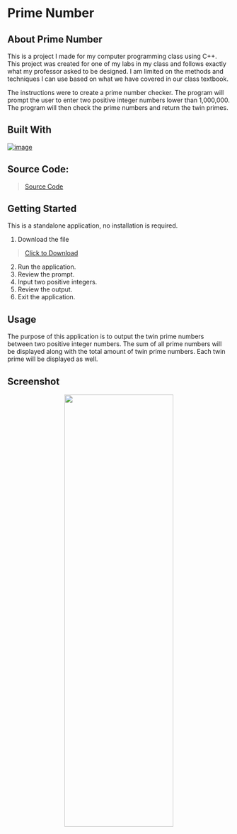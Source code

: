 # Prime Number

## About Prime Number

This is a project I made for my computer programming class using C++.
This project was created for one of my labs in my class and
follows exactly what my professor asked to be designed. I am
limited on the methods and techniques I can use based on what we 
have covered in our class textbook.

The instructions were to create a prime number checker. The program
will prompt the user to enter two positive integer numbers lower than
1,000,000. The program will then check the prime numbers and return
the twin primes.

## Built With

[![image](https://skillicons.dev/icons?i=cpp,visualstudio)](https://skillicons.dev)

## Source Code:
> [Source Code](https://github.com/ant-cantu/2-5_Prime-Number/blob/main/L2-5.cpp)

## Getting Started

This is a standalone application, no installation is required.

1. Download the file
> [Click to Download](https://github.com/ant-cantu/2-5_Prime-Number/blob/main/L2-5.exe)

2. Run the application.
3. Review the prompt.
4. Input two positive integers.
5. Review the output.
6. Exit the application.

## Usage

The purpose of this application is to output the twin prime numbers
between two positive integer numbers. The sum of all prime numbers
will be displayed along with the total amount of twin prime numbers.
Each twin prime will be displayed as well.

## Screenshot

<p align="center">
<img src="https://github.com/ant-cantu/2-5_Prime-Number/assets/137722821/f18b1939-bd17-473f-86fd-2ef0f307136e" width="70%" height="50%"></img>
</p>
